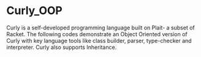 # Curly_OOP
Curly is a self-developed programming language built on Plait- a subset of Racket. The following codes demonstrate an Object Oriented version of Curly with key language tools like class builder, parser, type-checker and interpreter. Curly also supports Inheritance.
